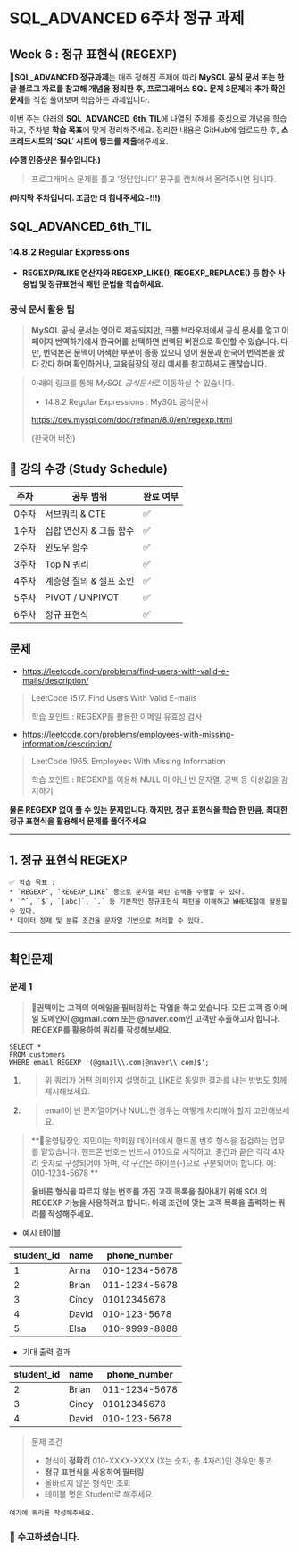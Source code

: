# SQL_ADVANCED 6주차 정규 과제

## Week 6 : 정규 표현식 (REGEXP)

📌**SQL_ADVANCED 정규과제**는 매주 정해진 주제에 따라 **MySQL 공식 문서 또는 한글 블로그 자료를 참고해 개념을 정리한 후, 프로그래머스 SQL 문제 3문제**와 **추가 확인문제**를 직접 풀어보며 학습하는 과제입니다.

이번 주는 아래의 **SQL_ADVANCED_6th_TIL**에 나열된 주제를 중심으로 개념을 학습하고, 주차별 **학습 목표**에 맞게 정리해주세요. 정리한 내용은 GitHub에 업로드한 후, **스프레드시트의 ‘SQL’ 시트에 링크를 제출**해주세요.

**(수행 인증샷은 필수입니다.)**

> 프로그래머스 문제를 풀고 ‘정답입니다’ 문구를 캡쳐해서 올려주시면 됩니다.

**(마지막 주차입니다. 조금만 더 힘내주세요~!!!)**

## **SQL_ADVANCED_6th_TIL**

### 14.8.2 Regular Expressions

- **REGEXP/RLIKE 연산자와 REGEXP_LIKE(), REGEXP_REPLACE() 등 함수 사용법 및 정규표현식 패턴 문법을 학습하세요.**



### 공식 문서 활용 팁

>  **MySQL 공식 문서는 영어로 제공되지만, 크롬 브라우저에서 공식 문서를 열고 이 페이지 번역하기에서 한국어를 선택하면 번역된 버전으로 확인할 수 있습니다. 다만, 번역본은 문맥이 어색한 부분이 종종 있으니 영어 원문과 한국어 번역본을 왔다 갔다 하며 확인하거나, 교육팀장의 정리 예시를 참고하셔도 괜찮습니다.**





> 아래의 링크를 통해 *MySQL 공식문서*로 이동하실 수 있습니다.
>
> - 14.8.2 Regular Expressions : MySQL 공식문서 
>
> https://dev.mysql.com/doc/refman/8.0/en/regexp.html
>
> (한국어 버전)
>



## **🏁 강의 수강 (Study Schedule)**

| **주차** | **공부 범위**           | **완료 여부** |
| -------- | ----------------------- | ------------- |
| 0주차    | 서브쿼리 & CTE          | ✅             |
| 1주차    | 집합 연산자 & 그룹 함수 | ✅             |
| 2주차    | 윈도우 함수             | ✅             |
| 3주차    | Top N 쿼리              | ✅             |
| 4주차    | 계층형 질의 & 셀프 조인 | ✅             |
| 5주차    | PIVOT / UNPIVOT         | ✅             |
| 6주차    | 정규 표현식             | ✅             |



## 문제

- https://leetcode.com/problems/find-users-with-valid-e-mails/description/

> LeetCode 1517. Find Users With Valid E-mails
>
> 학습 포인트 : REGEXP를 활용한 이메일 유효성 검사 

- https://leetcode.com/problems/employees-with-missing-information/description/

> LeetCode 1965. Employees With Missing Information
>
> 학습 포인트 : REGEXP를 이용해 NULL 이 아닌 빈 문자열, 공백 등 이상값을 감지하기

**물론 REGEXP 없이 풀 수 있는 문제입니다. 하지만, 정규 표현식을 학습 한 만큼, 최대한 정규 표현식을 활용해서 문제를 풀어주세요**



---

## **1. 정규 표현식 REGEXP**

```
✅ 학습 목표 :
* `REGEXP`, `REGEXP_LIKE` 등으로 문자열 패턴 검색을 수행할 수 있다.
* `^`, `$`, `[abc]`, `.` 등 기본적인 정규표현식 패턴을 이해하고 WHERE절에 활용할 수 있다.
* 데이터 정제 및 분류 조건을 문자열 기반으로 처리할 수 있다.
```

<!-- 새롭게 배운 내용을 자유롭게 정리해주세요. -->





---

## 확인문제

### **문제 1**

> **🧚권택이는 고객의 이메일을 필터링하는 작업을 하고 있습니다. 모든 고객 중 이메일 도메인이 @gmail.com 또는 @naver.com인 고객만 추출하고자 합니다. REGEXP를 활용하여 쿼리를 작성해보세요.**

```
SELECT *
FROM customers
WHERE email REGEXP '(@gmail\\.com|@naver\\.com)$';
```

1. > 위 쿼리가 어떤 의미인지 설명하고, LIKE로 동일한 결과를 내는 방법도 함께 제시해보세요.

2. > email이 빈 문자열이거나 NULL인 경우는 어떻게 처리해야 할지 고민해보세요.



> **🧚운영팀장인 지민이는 학회원 데이터에서 핸드폰 번호 형식을 점검하는 업무를 맡았습니다. 핸드폰 번호는 반드시 010으로 시작하고, 중간과 끝은 각각 4자리 숫자로 구성되어야 하며, 각 구간은 하이픈(-)으로 구분되어야 합니다. 예: 010-1234-5678 **
>
> **올바른 형식을 따르지 않는 번호를 가진 고객 목록을 찾아내기 위해 SQL의 REGEXP 기능을 사용하려고 합니다. 아래 조건에 맞는 고객 목록을 출력하는 쿼리를 작성해주세요.**

- 예시 테이블

| **student_id** | **name** | **phone_number** |
| -------------- | -------- | ---------------- |
| 1              | Anna     | 010-1234-5678    |
| 2              | Brian    | 011-1234-5678    |
| 3              | Cindy    | 01012345678      |
| 4              | David    | 010-123-5678     |
| 5              | Elsa     | 010-9999-8888    |

- 기대 출력 결과

| **student_id** | **name** | **phone_number** |
| -------------- | -------- | ---------------- |
| 2              | Brian    | 011-1234-5678    |
| 3              | Cindy    | 01012345678      |
| 4              | David    | 010-123-5678     |

> 문제 조건 
>
> - 형식이 **정확히** 010-XXXX-XXXX (X는 숫자, 총 4자리)인 경우만 통과
> - **정규 표현식을 사용하여 필터링**
> - 올바르지 않은 형식만 조회
> - 테이블 명은 Student로 해주세요.



~~~
여기에 쿼리를 작성해주세요.
~~~





<!-- 한 학기동안 SQL_ADVANCED 과제를 수행하느라 고생 많으셨습니다. 많이 부족했던 과제일 수 있지만, 과제를 하면서 SQL 지식이 성장했었다면 좋겠습니다. -->

### **🎉 수고하셨습니다.**


